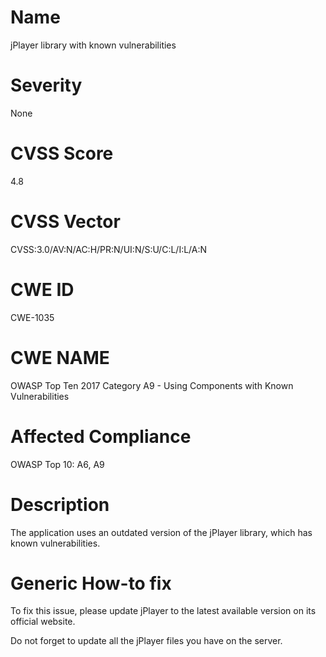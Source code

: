
# Name

jPlayer library with known vulnerabilities

# Severity

None

# CVSS Score

4.8

# CVSS Vector

CVSS:3.0/AV:N/AC:H/PR:N/UI:N/S:U/C:L/I:L/A:N

# CWE ID

CWE-1035

# CWE NAME 

OWASP Top Ten 2017 Category A9 - Using Components with Known Vulnerabilities

# Affected Compliance

OWASP Top 10: A6, A9

# Description

The application uses an outdated version of the jPlayer library, which has known vulnerabilities.

# Generic How-to fix

To fix this issue, please update jPlayer to the latest available version on its official website.

Do not forget to update all the jPlayer files you have on the server.
